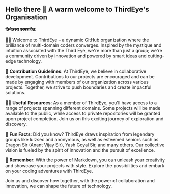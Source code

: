 ## Hello there 👋 A warm welcome to ThirdEye's Organisation
 
**त्रिनेत्रस्य परमशक्तिः**

🙋‍♀️ Welcome to ThirdEye – a dynamic GitHub organization where the brilliance of multi-domain coders converges. Inspired by the mystique and intuition associated with the Third Eye, we're more than just a group; we're a community driven by innovation and powered by smart ideas and cutting-edge technology.

🌈 **Contribution Guidelines**: At ThirdEye, we believe in collaborative development. Contributions to our projects are encouraged and can be made by engaging with members of our organization across various projects. Together, we strive to push boundaries and create impactful solutions.

👩‍💻 **Useful Resources**: As a member of ThirdEye, you'll have access to a range of projects spanning different domains. Some projects will be made available to the public, while access to private repositories will be granted upon project completion. Join us on this exciting journey of exploration and discovery.

🍿 **Fun Facts**: Did you know? ThirdEye draws inspiration from legendary groups like lulzsec and anonymous, as well as esteemed seniors such as Dragon Sir (Anant Vijay Sir), Yash Goyal Sir, and many others. Our collective vision is fueled by the spirit of innovation and the pursuit of excellence.

🧙 **Remember**: With the power of Markdown, you can unleash your creativity and showcase your projects with style. Explore the possibilities and embark on your coding adventures with ThirdEye.

Join us and discover how together, with the power of collaboration and innovation, we can shape the future of technology.
